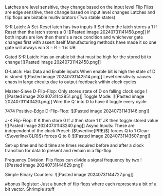 Latches are level sensitive, they change based on the input level
Flip Flips are edge sensitive, then change based on input level changes
Latches and flip flops are bistable multivibrators (Two stable states)

S-R Latch:
	A Set-Reset latch has two inputs
	If Set then the latch stores a 1
	If Reset then the latch stores a 0
	![[Pasted image 20240731141458.png]]
	If both inputs are low then there's a race condition and whichever gate changes first with assert itself
	Manufacturing methods have made it so one gate will always win
	S = R = 1 is UB

Gated S-R Latch:
	Has an enable bit that must be high for the stored bit to change
	![[Pasted image 20240731142458.png]]

D-Latch:
	Has Data and Enable inputs
	When enable bit is high the state of D is stored
	![[Pasted image 20240731142514.png]]
	Level sensitivity causes chaos in large circuits due to output feedback within clock cycles

Master-Slave D-Flip-Flop:
	Only stores state of D on falling clock edge
	![[Pasted image 20240731142851.png]]
	Toggle Mode:
		![[Pasted image 20240731143420.png]]
		Wire the Q' into D to have it toggle every cycle

7474 Positive-Edge D-Flip-Flop:
	![[Pasted image 20240731143146.png]]

J-K Flip-Flop:
	If K then store 0
	If J then store 1
	If JK then toggle stored value
	![[Pasted image 20240731143240.png]]
	Async Inputs:
		These are independent of the clock
		Preset: ($\overline{PRE}$) forces Q to 1
		Clear: ($\overline{CLR}$) forces Q to 0
		![[Pasted image 20240731143507.png]]

Set-up time and hold time are times required before and after a clock transition for data to present and remain in a flip-flop

Frequency Division:
	Flip flops can divide a signal frequency by two
	![[Pasted image 20240731144629.png]]

Simple Binary Counters:
	![[Pasted image 20240731144727.png]]

#bonus
Register:
	Just a bunch of flip flops where each represents a bit of a bit vector. Shrimple stuff